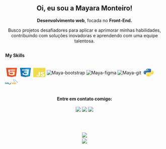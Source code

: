 ## <div align= "center">  Oi, eu sou a Mayara Monteiro!</div>

<div align= "center">
<p><strong>Desenvolvimento web</strong>, focada no <strong>Front-End.</strong> </p>
<p>Busco projetos desafiadores para aplicar e aprimorar minhas habilidades, <br> contribuindo com soluções inovadoras e aprendendo com uma equipe talentosa.</p>
</div>


##
<strong> My Skills </strong>
 <br>
 
<div style="display: inline_block"><br>
 <img align="center" alt="Maya-HTML" height="30" width="40" src="https://raw.githubusercontent.com/devicons/devicon/master/icons/html5/html5-original.svg">
  <img align="center" alt="Maya-CSS" height="30" width="40" src="https://raw.githubusercontent.com/devicons/devicon/master/icons/css3/css3-original.svg">
   <img align="center" alt="Maya-Js" height="30" width="40" src="https://raw.githubusercontent.com/devicons/devicon/master/icons/javascript/javascript-plain.svg">
   <img align="center" alt="Maya-bootstrap" height="30" width="40" src="https://uxwing.com/wp-content/themes/uxwing/download/brands-and-social-media/bootstrap-5-logo-icon.png">
   <img align="center" alt="Maya-figma" height="30" width="40" src="https://cdn-icons-png.flaticon.com/512/5968/5968705.png">
   <img align="center" alt="Maya-git" height="30" width="40" src="https://upload.wikimedia.org/wikipedia/commons/thumb/3/3f/Git_icon.svg/2048px-Git_icon.svg.png">
    <img align="center" alt="Maya-Python" height="30" width="40" src="https://raw.githubusercontent.com/devicons/devicon/master/icons/python/python-original.svg">
   <img align="center" alt="Maya-mysql" height="30" width="40" src="https://raw.githubusercontent.com/devicons/devicon/master/icons/mysql/mysql-original-wordmark.svg">
</div>

##

<div align= "center"> <strong>Entre em contato comigo:</strong></div>

<br>

<div align = "center"> 
  <a href="https://www.instagram.com/imayagmb/" target="_blank"><img src="https://img.shields.io/badge/-Instagram-%23E4405F?style=for-the-badge&logo=instagram&logoColor=white" target="_blank"></a>
 	  <a href = "mailto:mayamonteiro74@gmail.com"><img src="https://img.shields.io/badge/-Gmail-%23333?style=for-the-badge&logo=gmail&logoColor=white" target="_blank"></a>
  <a href="https://www.linkedin.com/in/maya-monteiro" target="_blank"><img src="https://img.shields.io/badge/-LinkedIn-%230077B5?style=for-the-badge&logo=linkedin&logoColor=white" target="_blank"></a> 
</div>

 ##
 
<br>
<br>
<div align= "center">
   <a href=https://github.com/Imayagmb>
      <img height="180em" src=https://github-readme-stats.vercel.app/api?username=imayagmb&show_icons=true&theme=dark&include_all_commits=true&count_private-true"/> <br>
       <img height="160em" src="https://github-readme-stats.vercel.app/api/top-langs/?username=imayagmb&layout=compact&langs_count=7&theme=dark"/>
</div>
